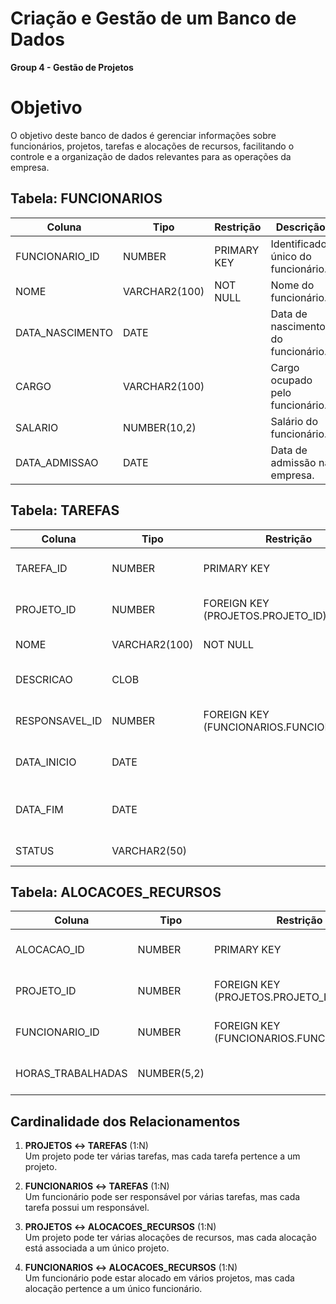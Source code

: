 # Criação e Gestão de um Banco de Dados

**Group 4 - Gestão de Projetos**

# Objetivo
O objetivo deste banco de dados é gerenciar informações sobre funcionários,
projetos, tarefas e alocações de recursos, facilitando o controle e a
organização de dados relevantes para as operações da empresa.

## Tabela: FUNCIONARIOS

| Coluna          | Tipo            | Restrição      | Descrição                        |
|-----------------|-----------------|---------------|----------------------------------|
| FUNCIONARIO_ID  | NUMBER          | PRIMARY KEY   | Identificador único do funcionário. |
| NOME            | VARCHAR2(100)   | NOT NULL      | Nome do funcionário.            |
| DATA_NASCIMENTO | DATE            |               | Data de nascimento do funcionário. |
| CARGO           | VARCHAR2(100)   |               | Cargo ocupado pelo funcionário. |
| SALARIO         | NUMBER(10,2)    |               | Salário do funcionário.         |
| DATA_ADMISSAO   | DATE            |               | Data de admissão na empresa.    |

## Tabela: TAREFAS

| Coluna          | Tipo            | Restrição                        | Descrição                             |
|-----------------|-----------------|----------------------------------|---------------------------------------|
| TAREFA_ID       | NUMBER          | PRIMARY KEY                     | Identificador único da tarefa.        |
| PROJETO_ID      | NUMBER          | FOREIGN KEY (PROJETOS.PROJETO_ID) | Relaciona a tarefa a um projeto.      |
| NOME            | VARCHAR2(100)   | NOT NULL                        | Nome da tarefa.                       |
| DESCRICAO       | CLOB            |                                  | Descrição detalhada da tarefa.        |
| RESPONSAVEL_ID  | NUMBER          | FOREIGN KEY (FUNCIONARIOS.FUNCIONARIO_ID) | Funcionário responsável pela tarefa.  |
| DATA_INICIO     | DATE            |                                  | Data de início da tarefa.             |
| DATA_FIM        | DATE            |                                  | Data prevista para finalização.       |
| STATUS          | VARCHAR2(50)    |                                  | Status atual da tarefa.               |

## Tabela: ALOCACOES_RECURSOS

| Coluna           | Tipo           | Restrição                           | Descrição                             |
|------------------|----------------|-------------------------------------|---------------------------------------|
| ALOCACAO_ID      | NUMBER         | PRIMARY KEY                        | Identificador único da alocação.      |
| PROJETO_ID       | NUMBER         | FOREIGN KEY (PROJETOS.PROJETO_ID)  | Relaciona a alocação a um projeto.    |
| FUNCIONARIO_ID   | NUMBER         | FOREIGN KEY (FUNCIONARIOS.FUNCIONARIO_ID) | Funcionário alocado no projeto.       |
| HORAS_TRABALHADAS| NUMBER(5,2)    |                                     | Horas trabalhadas no projeto.         |

## Cardinalidade dos Relacionamentos

1. **PROJETOS ↔ TAREFAS** (1:N)  
   Um projeto pode ter várias tarefas, mas cada tarefa pertence a um projeto.

2. **FUNCIONARIOS ↔ TAREFAS** (1:N)  
   Um funcionário pode ser responsável por várias tarefas, mas cada tarefa possui um responsável.

3. **PROJETOS ↔ ALOCACOES_RECURSOS** (1:N)  
   Um projeto pode ter várias alocações de recursos, mas cada alocação está associada a um único projeto.

4. **FUNCIONARIOS ↔ ALOCACOES_RECURSOS** (1:N)  
   Um funcionário pode estar alocado em vários projetos, mas cada alocação pertence a um único funcionário.

